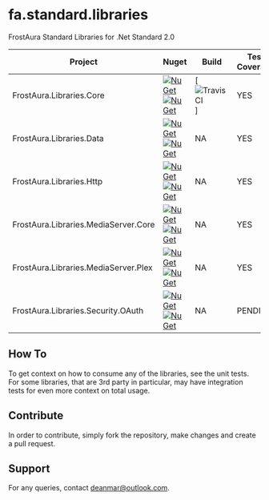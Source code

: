# fa.standard.libraries
FrostAura Standard Libraries for .Net Standard 2.0

| Project | Nuget | Build | Test Coverage
| --- | --- | --- | --- |
| FrostAura.Libraries.Core | [![NuGet](https://img.shields.io/nuget/v/FrostAura.Libraries.Core.svg?style=for-the-badge)](https://www.nuget.org/packages/FrostAura.Libraries.Core/)[![NuGet](https://img.shields.io/nuget/dt/FrostAura.Libraries.Core.svg?style=for-the-badge)](https://www.nuget.org/packages/FrostAura.Libraries.Core/) | [![TravisCI](https://travis-ci.org/faGH/fa.standard.libraries.svg?branch=master)] | YES |
| FrostAura.Libraries.Data | [![NuGet](https://img.shields.io/nuget/v/FrostAura.Libraries.Data.svg?style=for-the-badge)](https://www.nuget.org/packages/FrostAura.Libraries.Data/)[![NuGet](https://img.shields.io/nuget/dt/FrostAura.Libraries.Data.svg?style=for-the-badge)](https://www.nuget.org/packages/FrostAura.Libraries.Data/) | NA | YES |
| FrostAura.Libraries.Http | [![NuGet](https://img.shields.io/nuget/v/FrostAura.Libraries.Http.svg?style=for-the-badge)](https://www.nuget.org/packages/FrostAura.Libraries.Http/)[![NuGet](https://img.shields.io/nuget/dt/FrostAura.Libraries.Http.svg?style=for-the-badge)](https://www.nuget.org/packages/FrostAura.Libraries.Http/) | NA | YES |
| FrostAura.Libraries.MediaServer.Core | [![NuGet](https://img.shields.io/nuget/v/FrostAura.Libraries.MediaServer.Core.svg?style=for-the-badge)](https://www.nuget.org/packages/FrostAura.Libraries.MediaServer.Core/)[![NuGet](https://img.shields.io/nuget/dt/FrostAura.Libraries.MediaServer.Core.svg?style=for-the-badge)](https://www.nuget.org/packages/FrostAura.Libraries.MediaServer.Core/) | NA | YES |
| FrostAura.Libraries.MediaServer.Plex | [![NuGet](https://img.shields.io/nuget/v/FrostAura.Libraries.MediaServer.Plex.svg?style=for-the-badge)](https://www.nuget.org/packages/FrostAura.Libraries.MediaServer.Plex/)[![NuGet](https://img.shields.io/nuget/dt/FrostAura.Libraries.MediaServer.Plex.svg?style=for-the-badge)](https://www.nuget.org/packages/FrostAura.Libraries.MediaServer.Plex/) | NA | YES |
| FrostAura.Libraries.Security.OAuth | [![NuGet](https://img.shields.io/nuget/v/FrostAura.Libraries.Security.OAuth.svg?style=for-the-badge)](https://www.nuget.org/packages/FrostAura.Libraries.Security.OAuth/)[![NuGet](https://img.shields.io/nuget/dt/FrostAura.Libraries.Security.OAuth.svg?style=for-the-badge)](https://www.nuget.org/packages/FrostAura.Libraries.Security.OAuth/) | NA | PENDING |

## How To
To get context on how to consume any of the libraries, see the unit tests. For some libraries, that are 3rd party in 
particular, may have integration tests for even more context on total usage.

## Contribute
In order to contribute, simply fork the repository, make changes and create a pull request.

## Support
For any queries, contact deanmar@outlook.com.

